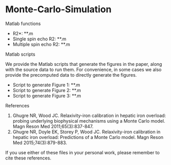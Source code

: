 # Monte-Carlo-Simulation
Matlab functions
  * R2*: **.m
  * Single spin echo R2: **.m
  * Multiple spin echo R2: **.m
  
Matlab scripts

We provide the Matlab scripts that generate the figures in the paper, along with the source data to run them. For convenience, in some cases we also provide the precomputed data to directly generate the figures.
  * Script to generate Figure 1: **.m
  * Script to generate Figure 2: **.m
  * Script to generate Figure 3: **.m

References
1. Ghugre NR, Wood JC. Relaxivity-iron calibration in hepatic iron overload: probing underlying biophysical mechanisms using a Monte Carlo    model. Magn Reson Med 2011;65(3):837-847.
2. Ghugre NR, Doyle EK, Storey P, Wood JC. Relaxivity-iron calibration in hepatic iron overload: Predictions of a Monte Carlo model. Magn    Reson Med 2015;74(3):879-883.

If you use either of these files in your personal work, please remember to cite these references.

